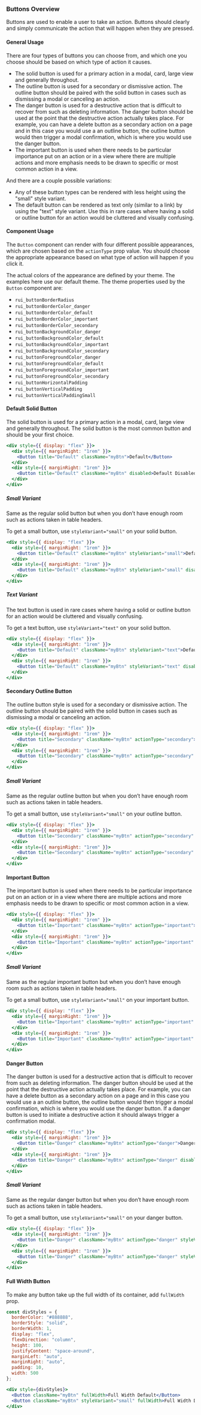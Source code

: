 ### Buttons Overview

Buttons are used to enable a user to take an action. Buttons should clearly and simply communicate the action that will happen when they are pressed.

#### General Usage

There are four types of buttons you can choose from, and which one you choose should be based on which type of action it causes.

- The solid button is used for a primary action in a modal, card, large view and generally throughout.
- The outline button is used for a secondary or dismissive action. The outline button should be paired with the solid button in cases such as dismissing a modal or canceling an action.
- The danger button is used for a destructive action that is difficult to recover from such as deleting information. The danger button should be used at the point that the destructive action actually takes place. For example, you can have a delete button as a secondary action on a page and in this case you would use a an outline button, the outline button would then trigger a modal confirmation, which is where you would use the danger button.
- The important button is used when there needs to be particular importance put on an action or in a view where there are multiple actions and more emphasis needs to be drawn to specific or most common action in a view.

And there are a couple possible variations:

- Any of these button types can be rendered with less height using the "small" style variant.
- The default button can be rendered as text only (similar to a link) by using the "text" style variant. Use this in rare cases where having a solid or outline button for an action would be cluttered and visually confusing.

#### Component Usage

The `Button` component can render with four different possible appearances, which are chosen based on the `actionType` prop value. You should choose the appropriate appearance based on what type of action will happen if you click it.

The actual colors of the appearance are defined by your theme. The examples here use our default theme. The theme properties used by the `Button` component are:

- `rui_buttonBorderRadius`
- `rui_buttonBorderColor_danger`
- `rui_buttonBorderColor_default`
- `rui_buttonBorderColor_important`
- `rui_buttonBorderColor_secondary`
- `rui_buttonBackgroundColor_danger`
- `rui_buttonBackgroundColor_default`
- `rui_buttonBackgroundColor_important`
- `rui_buttonBackgroundColor_secondary`
- `rui_buttonForegroundColor_danger`
- `rui_buttonForegroundColor_default`
- `rui_buttonForegroundColor_important`
- `rui_buttonForegroundColor_secondary`
- `rui_buttonHorizontalPadding`
- `rui_buttonVerticalPadding`
- `rui_buttonVerticalPaddingSmall`

#### Default Solid Button

The solid button is used for a primary action in a modal, card, large view and generally throughout. The solid button is the most common button and should be your first choice.

```jsx
<div style={{ display: "flex" }}>
  <div style={{ marginRight: "1rem" }}>
    <Button title="Default" className="myBtn">Default</Button>
  </div>
  <div style={{ marginRight: "1rem" }}>
    <Button title="Default" className="myBtn" disabled>Default Disabled</Button>
  </div>
</div>
```

##### Small Variant

Same as the regular solid button but when you don’t have enough room such as actions taken in table headers.

To get a small button, use `styleVariant="small"` on your solid button.

```jsx
<div style={{ display: "flex" }}>
  <div style={{ marginRight: "1rem" }}>
    <Button title="Default" className="myBtn" styleVariant="small">Default Small</Button>
  </div>
  <div style={{ marginRight: "1rem" }}>
    <Button title="Default" className="myBtn" styleVariant="small" disabled>Default Small Disabled</Button>
  </div>
</div>
```

##### Text Variant

The text button is used in rare cases where having a solid or outline button for an action would be cluttered and visually confusing.

To get a text button, use `styleVariant="text"` on your solid button.

```jsx
<div style={{ display: "flex" }}>
  <div style={{ marginRight: "1rem" }}>
    <Button title="Default" className="myBtn" styleVariant="text">Default Text</Button>
  </div>
  <div style={{ marginRight: "1rem" }}>
    <Button title="Default" className="myBtn" styleVariant="text" disabled>Default Text Disabled</Button>
  </div>
</div>
```

#### Secondary Outline Button

The outline button style is used for a secondary or dismissive action. The outline button should be paired with the solid button in cases such as dismissing a modal or canceling an action.

```jsx
<div style={{ display: "flex" }}>
  <div style={{ marginRight: "1rem" }}>
    <Button title="Secondary" className="myBtn" actionType="secondary">Secondary</Button>
  </div>
  <div style={{ marginRight: "1rem" }}>
    <Button title="Secondary" className="myBtn" actionType="secondary" disabled>Secondary Disabled</Button>
  </div>
</div>
```

##### Small Variant

Same as the regular outline button but when you don’t have enough room such as actions taken in table headers.

To get a small button, use `styleVariant="small"` on your outline button.

```jsx
<div style={{ display: "flex" }}>
  <div style={{ marginRight: "1rem" }}>
    <Button title="Secondary" className="myBtn" actionType="secondary" styleVariant="small">Secondary Small</Button>
  </div>
  <div style={{ marginRight: "1rem" }}>
    <Button title="Secondary" className="myBtn" actionType="secondary" styleVariant="small" disabled>Secondary Small Disabled</Button>
  </div>
</div>
```

#### Important Button

The important button is used when there needs to be particular importance put on an action or in a view where there are multiple actions and more emphasis needs to be drawn to specific or most common action in a view.

```jsx
<div style={{ display: "flex" }}>
  <div style={{ marginRight: "1rem" }}>
    <Button title="Important" className="myBtn" actionType="important">Important</Button>
  </div>
  <div style={{ marginRight: "1rem" }}>
    <Button title="Important" className="myBtn" actionType="important" disabled>Important Disabled</Button>
  </div>
</div>
```

##### Small Variant

Same as the regular important button but when you don’t have enough room such as actions taken in table headers.

To get a small button, use `styleVariant="small"` on your important button.

```jsx
<div style={{ display: "flex" }}>
  <div style={{ marginRight: "1rem" }}>
    <Button title="Important" className="myBtn" actionType="important" styleVariant="small">Important Small</Button>
  </div>
  <div style={{ marginRight: "1rem" }}>
    <Button title="Important" className="myBtn" actionType="important" styleVariant="small" disabled>Important Small Disabled</Button>
  </div>
</div>
```

#### Danger Button

The danger button is used for a destructive action that is difficult to recover from such as deleting information. The danger button should be used at the point that the destructive action actually takes place. For example, you can have a delete button as a secondary action on a page and in this case you would use a an outline button, the outline button would then trigger a modal confirmation, which is where you would use the danger button.  If a danger button is used to initiate a destructive action it should always trigger a confirmation modal.

```jsx
<div style={{ display: "flex" }}>
  <div style={{ marginRight: "1rem" }}>
    <Button title="Danger" className="myBtn" actionType="danger">Danger</Button>
  </div>
  <div style={{ marginRight: "1rem" }}>
    <Button title="Danger" className="myBtn" actionType="danger" disabled>Danger Disabled</Button>
  </div>
</div>
```

##### Small Variant

Same as the regular danger button but when you don’t have enough room such as actions taken in table headers.

To get a small button, use `styleVariant="small"` on your danger button.

```jsx
<div style={{ display: "flex" }}>
  <div style={{ marginRight: "1rem" }}>
    <Button title="Danger" className="myBtn" actionType="danger" styleVariant="small">Danger Small</Button>
  </div>
  <div style={{ marginRight: "1rem" }}>
    <Button title="Danger" className="myBtn" actionType="danger" styleVariant="small" disabled>Danger Small Disabled</Button>
  </div>
</div>
```

#### Full Width Button

To make any button take up the full width of its container, add `fullWidth` prop.

```jsx
const divStyles = {
  borderColor: "#888888",
  borderStyle: "solid",
  borderWidth: 1,
  display: "flex",
  flexDirection: "column",
  height: 100,
  justifyContent: "space-around",
  marginLeft: "auto",
  marginRight: "auto",
  padding: 10,
  width: 500
};

<div style={divStyles}>
  <Button className="myBtn" fullWidth>Full Width Default</Button>
  <Button className="myBtn" styleVariant="small" fullWidth>Full Width Default Small</Button>
</div>
```
